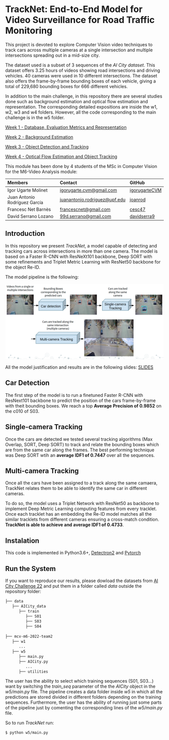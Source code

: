 # TrackNet: End-to-End Model for Video Surveillance for Road Traffic Monitoring

This project is devoted to explore Computer Vision video techniques to track cars across multiple cameras at a single intersection and multiple intersections spreading out in a mid-size city.

The dataset used is a subset of 3 sequences of the *AI City dataset*. This dataset offers 3.25 hours of videos showing road intersections and driving vehicles. 40 cameras were used in 10 different intersections. The dataset also offers the frame-by-frame bounding boxes of each vehicle, giving a total of 229,680 bounding boxes for 666 different vehicles.

In addition to the main challenge, in this repository there are several studies done such as background estimation and optical flow estimation and representation. The corresponding detailed expositions are inside the w1, w2, w3 and w4 folders. However, all the code corresponding to the main challenge is in the w5 folder.

[Week 1 - Database, Evaluation Metrics and Representation](/w1)

[Week 2 - Background Estimation](/w2)

[Week 3 - Object Detection and Tracking](/w3)

[Week 4 - Optical Flow Estimation and Object Tracking](/w4)

This module has been done by 4 students of the MSc in Computer Vision for the M6-Video Analysis module:

| Members | Contact | GitHub |
| :---         |   :---    |   :---    |
| Igor Ugarte Molinet | igorugarte.cvm@gmail.com | [igorugarteCVM](https://github.com/igorugarteCVM) | 
| Juan Antonio Rodríguez García | juanantonio.rodriguez@upf.edu  | [joanrod](https://github.com/joanrod) |
| Francesc Net Barnès | francescnet@gmail.com  | [cesc47](https://github.com/cesc47) |
| David Serrano Lozano | 99d.serrano@gmail.com | [davidserra9](https://github.com/davidserra9) |

## Introduction

In this repository we present *TrackNet*, a model capable of detecting and tracking cars across intersections in more than one camera. The model is based on a Faster R-CNN with ResNeXt101 backbone, Deep SORT with some refinements and Triplet Metric Learning with ResNet50 backbone for the object Re-ID.

The model pipeline is the following:

![example](w5/data/fasterrcnn/S03-S04/figures/example.png)

All the model justification and results are in the following slides: [SLIDES](https://docs.google.com/presentation/d/1hbSbUkJ5XG_9_Yyj9-YAxtO10loXa0TE8gJzPEHQc4k/edit?usp=sharing)

## Car Detection

The first step of the model is to run a finetuned Faster R-CNN with ResNext101 backbone to predict the position of the cars frame-by-frame with theit bounding boxes. We reach a top **Average Precision of 0.9852** on the c010 of S03.

## Single-camera Tracking

Once the cars are detected we tested several tracking algorithms (Max Overlap, SORT, Deep SORT) to track and relate the bounding boxes which are from the same car along the frames. The best performing technique was Deep SORT wtih an **average IDF1 of 0.7447** over all the sequences.

## Multi-camera Tracking

Once all the cars have been assigned to a track along the same camaera, TrackNet relates them to be able to identify the same car in different cameras.

To do so, the model uses a Triplet Network with ResNet50 as backbone to implement Deep Metric Learning computing features from every tracklet. Once each tracklet has an embedding the Re-ID model matches all the similar tracklets from different cameras ensuring a cross-match condition. **TrackNet is able to achieve and average IDF1 of 0.4733**.

## Instalation

This code is implemented in Python3.6+, [Detectron2](https://github.com/facebookresearch/detectron2) and [Pytorch](https://pytorch.org/)

## Run the System

If you want to reproduce our results, please dowload the datasets from [AI City Challenge 22](https://www.aicitychallenge.org/2022-data-and-evaluation/) and put them in a folder called *data* outside the repository folder:

```
├── data
   ├── AICity_data
      ├── train
         ├── S01
         ├── S03
         ├── S04
         
├── mcv-m6-2022-team2
   ├── w1
      ...
   ├── w5
      ├── main.py
      ├── AICity.py
         ...
      ├── utilities
```

The user has the ability to select which training sequences (S01, S03...) want by switching the *train_seq* parameter of the the *AICity* object in the *w5/main.py* file. The pipeline creates a data folder inside *w5* in which all the predictions are stored divided in different folders depending on the training sequences. Furthermore, the user has the ability of running just some parts of the pipeline just by comenting the corresponding lines of the *w5/main.py* file.

So to run *TrackNet* run:
```
$ python w5/main.py
```







